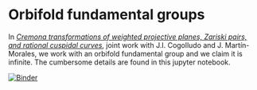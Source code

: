 [//]: # "https://mybinder.org/v2/gh/enriqueartal/AnOrbifoldFundamentalGroup/master?filepath=Orbifold235.ipynb>"
# Orbifold fundamental groups

In [*Cremona transformations of weighted projective planes, Zariski pairs, and rational cuspidal curves*](https://arxiv.org/abs/2001.07232), joint work with J.I. Cogolludo and J. Martín-Morales, we work with an orbifold fundamental group and we claim it is infinite. The cumbersome details are found in this jupyter notebook.

[![Binder](https://mybinder.org/badge_logo.svg)](https://mybinder.org/v2/gh/enriqueartal/AnOrbifoldFundamentalGroup/master?filepath=Orbifold235.ipynb)
